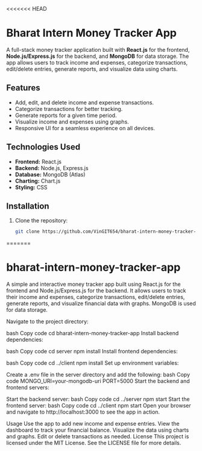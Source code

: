<<<<<<< HEAD
# Bharat Intern Money Tracker App

A full-stack money tracker application built with **React.js** for the frontend, **Node.js/Express.js** for the backend, and **MongoDB** for data storage. The app allows users to track income and expenses, categorize transactions, edit/delete entries, generate reports, and visualize data using charts.

## Features
- Add, edit, and delete income and expense transactions.
- Categorize transactions for better tracking.
- Generate reports for a given time period.
- Visualize income and expenses using graphs.
- Responsive UI for a seamless experience on all devices.

## Technologies Used
- **Frontend:** React.js
- **Backend:** Node.js, Express.js
- **Database:** MongoDB (Atlas)
- **Charting:** Chart.js
- **Styling:** CSS

## Installation

1. Clone the repository:
   ```bash
   git clone https://github.com/VinGIT654/bharat-intern-money-tracker-app.git
=======
# bharat-intern-money-tracker-app
A simple and interactive money tracker app built using React.js for the frontend and Node.js/Express.js for the backend. It allows users to track their income and expenses, categorize transactions, edit/delete entries, generate reports, and visualize financial data with graphs. MongoDB is used for data storage.

Navigate to the project directory:

bash
Copy code
cd bharat-intern-money-tracker-app
Install backend dependencies:

bash
Copy code
cd server
npm install
Install frontend dependencies:

bash
Copy code
cd ../client
npm install
Set up environment variables:

Create a .env file in the server directory and add the following:
bash
Copy code
MONGO_URI=your-mongodb-uri
PORT=5000
Start the backend and frontend servers:

Start the backend server:
bash
Copy code
cd ../server
npm start
Start the frontend server:
bash
Copy code
cd ../client
npm start
Open your browser and navigate to http://localhost:3000 to see the app in action.

Usage
Use the app to add new income and expense entries.
View the dashboard to track your financial balance.
Visualize the data using charts and graphs.
Edit or delete transactions as needed.
License
This project is licensed under the MIT License. See the LICENSE file for more details.
